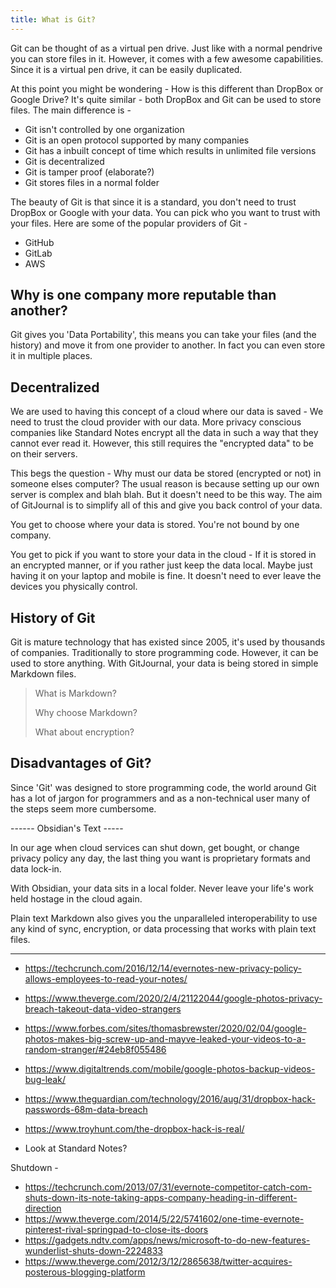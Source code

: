 ```yaml
---
title: What is Git?
---
```


Git can be thought of as a virtual pen drive. Just like with a normal pendrive you can store files in it. However, it comes with a few awesome capabilities. Since it is a virtual pen drive, it can be easily duplicated.

At this point you might be wondering - How is this different than DropBox or Google Drive? It's quite similar - both DropBox and Git can be used to store files. The main difference is -

* Git isn't controlled by one organization
* Git is an open protocol supported by many companies
* Git has a inbuilt concept of time which results in unlimited file versions
* Git is decentralized
* Git is tamper proof (elaborate?)
* Git stores files in a normal folder

The beauty of Git is that since it is a standard, you don't need to trust DropBox or Google with your data. You can pick who you want to trust with your files. Here are some of the popular providers of Git -

* GitHub
* GitLab
* AWS

## Why is one company more reputable than another?

Git gives you 'Data Portability', this means you can take your files (and the history) and move it from one provider to another. In fact you can even store it in multiple places.

## Decentralized

We are used to having this concept of a cloud where our data is saved - We need to trust the cloud provider with our data. More privacy conscious companies like Standard Notes encrypt all the data in such a way that they cannot ever read it. However, this still requires the "encrypted data" to be on their servers.

This begs the question - Why must our data be stored (encrypted or not) in someone elses computer? The usual reason is because setting up our own server is complex and blah blah. But it doesn't need to be this way. The aim of GitJournal is to simplify all of this and give you back control of your data.

You get to choose where your data is stored. You're not bound by one company.

You get to pick if you want to store your data in the cloud - If it is stored in an encrypted manner, or if you rather just keep the data local. Maybe just having it on your laptop and mobile is fine. It doesn't need to ever leave the devices you physically control.

## History of Git

Git is mature technology that has existed since 2005, it's used by thousands of companies. Traditionally to store programming code. However, it can be used to store anything. With GitJournal, your data is being stored in simple Markdown files.

> What is Markdown?
>
> Why choose Markdown?
>
> What about encryption?

## Disadvantages of Git?

Since 'Git' was designed to store programming code, the world around Git has a lot of jargon for programmers and as a non-technical user many of the steps seem more cumbersome.


------ Obsidian's Text -----

In our age when cloud services can shut down, get bought, or change privacy policy any day, the last thing you want is proprietary formats and data lock-in.

With Obsidian, your data sits in a local folder. Never leave your life's work held hostage in the cloud again.

Plain text Markdown also gives you the unparalleled interoperability to use any kind of sync, encryption, or data processing that works with plain text files.

------

- https://techcrunch.com/2016/12/14/evernotes-new-privacy-policy-allows-employees-to-read-your-notes/
- https://www.theverge.com/2020/2/4/21122044/google-photos-privacy-breach-takeout-data-video-strangers
- https://www.forbes.com/sites/thomasbrewster/2020/02/04/google-photos-makes-big-screw-up-and-mayve-leaked-your-videos-to-a-random-stranger/#24eb8f055486
- https://www.digitaltrends.com/mobile/google-photos-backup-videos-bug-leak/
- https://www.theguardian.com/technology/2016/aug/31/dropbox-hack-passwords-68m-data-breach
- https://www.troyhunt.com/the-dropbox-hack-is-real/

- Look at Standard Notes?

Shutdown -
- https://techcrunch.com/2013/07/31/evernote-competitor-catch-com-shuts-down-its-note-taking-apps-company-heading-in-different-direction
- https://www.theverge.com/2014/5/22/5741602/one-time-evernote-pinterest-rival-springpad-to-close-its-doors
- https://gadgets.ndtv.com/apps/news/microsoft-to-do-new-features-wunderlist-shuts-down-2224833
- https://www.theverge.com/2012/3/12/2865638/twitter-acquires-posterous-blogging-platform
